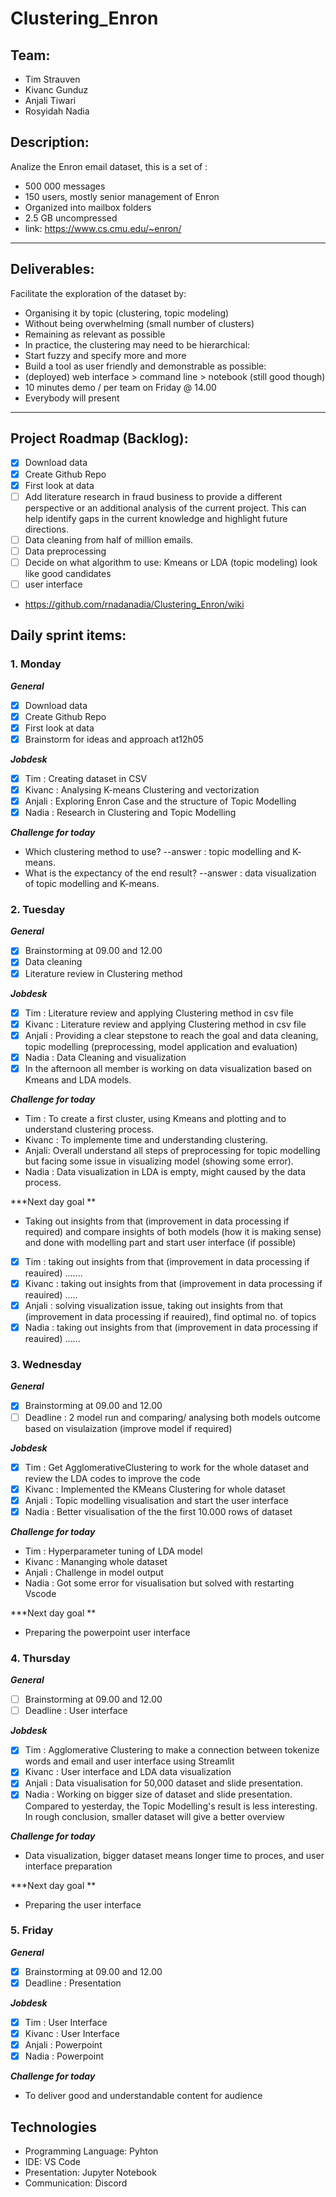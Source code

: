 # Clustering_Enron


## Team:
- Tim Strauven
- Kivanc Gunduz
- Anjali Tiwari
- Rosyidah Nadia

## Description:

Analize the Enron email dataset, this is a set of :
- 500 000 messages
- 150 users, mostly senior management of Enron
- Organized into mailbox folders
- 2.5 GB uncompressed
- link: https://www.cs.cmu.edu/~enron/
---
## Deliverables:

 Facilitate the exploration of the dataset by:
-  Organising it by topic (clustering, topic modeling)
- Without being overwhelming (small number of clusters)
- Remaining as relevant as possible
- In practice, the clustering may need to be hierarchical:
- Start fuzzy and specify more and more
- Build a tool as user friendly and demonstrable as possible:
- (deployed) web interface > command line > notebook (still good though)
- 10 minutes demo / per team on Friday @ 14.00
- Everybody will present
---

## Project Roadmap (Backlog):

- [X] Download data
- [X] Create Github Repo
- [X] First look at data
- [ ] Add literature research in fraud business to provide a different perspective or an additional analysis of the current project. This can help identify gaps in the current knowledge and highlight future directions. 
- [ ] Data cleaning from half of million emails. 
- [ ] Data preprocessing 
- [ ] Decide on what algorithm to use: Kmeans or LDA (topic modeling) look like good candidates
- [ ] user interface

 - https://github.com/rnadanadia/Clustering_Enron/wiki 
## Daily sprint items:

### 1. Monday
   ***General***
   - [X] Download data
   - [X] Create Github Repo
   - [X] First look at data
   - [X] Brainstorm for ideas and approach at12h05
   
   ***Jobdesk***
   - [X] Tim : Creating dataset in CSV 
   - [X] Kivanc : Analysing K-means Clustering and vectorization
   - [X] Anjali : Exploring Enron Case and the structure of Topic Modelling 
   - [X] Nadia : Research in Clustering and Topic Modelling
   
   ***Challenge for today***
   - Which clustering method to use? --answer : topic modelling and K- means.
   - What is the expectancy of the end result? --answer :  data visualization of topic modelling and K-means.
   
### 2. Tuesday
   ***General***
   - [X] Brainstorming at 09.00 and 12.00
   - [X] Data cleaning
   - [X] Literature review in Clustering method
   
   ***Jobdesk***
   - [X] Tim : Literature review and applying Clustering method in csv file
   - [X] Kivanc : Literature review and applying Clustering method in csv file
   - [X] Anjali : Providing a clear stepstone to reach the goal and data cleaning, topic modelling (preprocessing, model application and evaluation)
   - [X] Nadia : Data Cleaning and visualization
   - [X] In the afternoon all member is working on data visualization based on Kmeans and LDA models. 
   
   ***Challenge for today***
   - Tim : To create a first cluster, using Kmeans and plotting and to understand clustering process. 
   - Kivanc : To implemente time and understanding clustering.
   - Anjali: Overall understand all steps of preprocessing for topic modelling but facing some issue in  visualizing  model (showing some error).
   - Nadia : Data visualization in LDA is empty, might caused by the data process.
   
   ***Next day goal **
   - Taking out insights from that (improvement in data processing if required) and compare insights of both models (how it is making sense)  and done with modelling part and start user interface (if possible) 
   
   - [X] Tim : taking out insights from that (improvement in data processing if reauired) .......
   - [X] Kivanc : taking out insights from that (improvement in data processing if reauired) .....
   - [X] Anjali : solving visualization issue, taking out insights from that (improvement in data processing if reauired), find optimal no. of topics 
   - [X] Nadia : taking out insights from that (improvement in data processing if reauired) ...... 
   
### 3. Wednesday
   ***General***
   - [X] Brainstorming at 09.00 and 12.00
   - [ ] Deadline : 2 model run  and comparing/ analysing both models outcome based on visulaization (improve model if required)

   ***Jobdesk***
   - [X] Tim : Get AgglomerativeClustering to work for the whole dataset and review the LDA codes to improve the code
   - [X] Kivanc : Implemented the KMeans Clustering for whole dataset
   - [X] Anjali : Topic modelling visualisation and start the user interface
   - [X] Nadia : Better visualisation of the the first 10.000 rows of dataset 
   
   ***Challenge for today***
   - Tim : Hyperparameter tuning of LDA model
   - Kivanc : Mananging whole dataset
   - Anjali : Challenge in model output 
   - Nadia : Got some error for visualisation but solved with restarting Vscode
   
   ***Next day goal **
   - Preparing the powerpoint user interface 
   
### 4. Thursday
   ***General***
   - [ ] Brainstorming at 09.00 and 12.00
   - [ ] Deadline : User interface 

   ***Jobdesk***
   - [X] Tim : Agglomerative Clustering to make a connection between tokenize words and email and user interface using Streamlit
   - [X] Kivanc : User interface and LDA data visualization
   - [X] Anjali : Data visualisation for 50,000 dataset and slide presentation.
   - [X] Nadia : Working on bigger size of dataset and slide presentation. Compared to yesterday, the Topic Modelling's result is less interesting. In rough conclusion, smaller 
                 dataset will give a better overview
   
   ***Challenge for today***
   - Data visualization, bigger dataset means longer time to proces, and user interface preparation
   
   ***Next day goal **
   - Preparing the user interface 
    
### 5. Friday
   ***General***
   - [X] Brainstorming at 09.00 and 12.00
   - [X] Deadline : Presentation 

   ***Jobdesk***
   - [X] Tim : User Interface
   - [X] Kivanc : User Interface
   - [X] Anjali : Powerpoint
   - [X] Nadia : Powerpoint
   
   ***Challenge for today***
   - To deliver good and understandable content for audience
    
## Technologies

- Programming Language: Pyhton
- IDE: VS Code
- Presentation: Jupyter Notebook
- Communication: Discord
